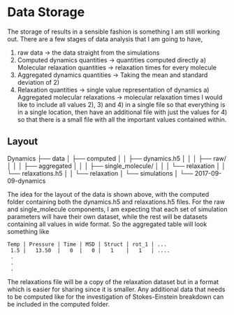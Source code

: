 Data Storage
============

The storage of results in a sensible fashion is something I am still working out.
There are a few stages of data analysis that I am going to have,
1) raw data -> the data straight from the simulations
2) Computed dynamics quantities -> quantities computed directly
    a) Molecular relaxation quantities -> relaxation times for every molecule
3) Aggregated dynamics quantities -> Taking the mean and standard deviation of 2)
4) Relaxation quantities -> single value representation of dynamics
    a) Aggregated molecular relaxations -> molecular relaxation times
I would like to include all values 2), 3) and 4) in a single file
so that everything is in a single location,
then have an additional file with just the values for 4)
so that there is a small file with all the important values contained within.

Layout
------

Dynamics
├── data
│   ├── computed
│   │   ├── dynamics.h5
│   │   │   ├── raw/
│   │   │   ├── aggregated
│   │   │   ├── single_molecule/
│   │   │   └── relaxation
│   │   └── relaxations.h5
│   │       └── relaxation
│   └── simulations
│       └── 2017-09-09-dynamics

The idea for the layout of the data is shown above,
with the computed folder containing both the dynamics.h5 and relaxations.h5 files.
For the raw and single_molecule components,
I am expecting that each set of simulation parameters
will have their own dataset,
while the rest will be datasets containing all values in wide format.
So the aggregated table will look something like

    Temp | Pressure | Time | MSD | Struct | rot_1 | ...
     1.5 |   13.50  |   0  |   0 |   1    |   1   | ....
     .
     .
     .

The relaxations file will be a copy of the relaxation dataset but in a format
which is easier for sharing since it is smaller.
Any additional data that needs to be computed like for
the investigation of Stokes-Einstein breakdown
can be included in the computed folder.
